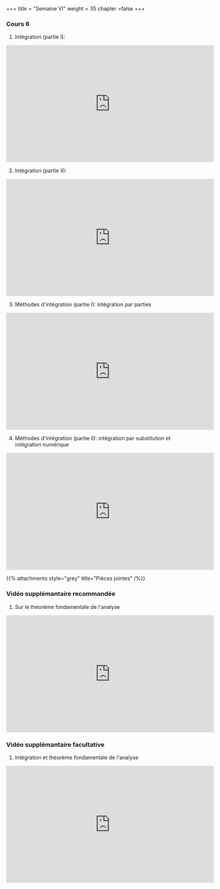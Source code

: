 +++
title = "Semaine VI"
weight = 35
chapter =false
+++

<!--
# :construction:
Vidéos disponible le 29 septembre 2020
-->

### Cours 6

1) Intégration (partie I):

<iframe width="560" height="315" src="https://www.youtube.com/embed/GYCWEeS5pQo" frameborder="0" allow="accelerometer; autoplay; clipboard-write; encrypted-media; gyroscope; picture-in-picture" allowfullscreen></iframe>

2) Intégration (partie II):

<iframe width="560" height="315" src="https://www.youtube.com/embed/fCWYqEPAsXc" frameborder="0" allow="accelerometer; autoplay; clipboard-write; encrypted-media; gyroscope; picture-in-picture" allowfullscreen></iframe>

3) Méthodes d'intégration (partie I): intégration par parties

<iframe width="560" height="315" src="https://www.youtube.com/embed/WtMa2ttSlSo" frameborder="0" allow="accelerometer; autoplay; clipboard-write; encrypted-media; gyroscope; picture-in-picture" allowfullscreen></iframe>

4) Méthodes d'intégration (partie II): intégration par substitution et intégration numérique

<iframe width="560" height="315" src="https://www.youtube.com/embed/WtMa2ttSlSo" frameborder="0" allow="accelerometer; autoplay; clipboard-write; encrypted-media; gyroscope; picture-in-picture" allowfullscreen></iframe>



{{% attachments style="grey" title="Pièces jointes" /%}}

### Vidéo supplémantaire recommandée

1) Sur le théorème fondamentale de l'analyse

<iframe width="560" height="315" src="https://www.youtube.com/embed/C7ducZoLKgw" frameborder="0" allow="accelerometer; autoplay; clipboard-write; encrypted-media; gyroscope; picture-in-picture" allowfullscreen></iframe>





### Vidéo supplémantaire facultative

1) Intégration et théorème fondamentale de l'analyse

<iframe width="560" height="315" src="https://www.youtube.com/embed/rfG8ce4nNh0" frameborder="0" allow="accelerometer; autoplay; clipboard-write; encrypted-media; gyroscope; picture-in-picture" allowfullscreen></iframe>
